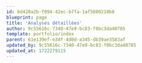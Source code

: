 ```yaml
---
id: 6d420a2b-f094-42ec-b7fa-1af5800210b8
blueprint: page
title: 'Analyses détaillées'
author: 9c55616c-7340-47e9-bc83-f0bc3da40785
template: portfolio/index
parent: 61e139ef-e3df-4d0d-a345-db39ae3583af
updated_by: 9c55616c-7340-47e9-bc83-f0bc3da40785
updated_at: 1722279115
---
```

